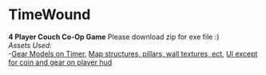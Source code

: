 # TimeWound
 **4 Player Couch Co-Op Game**
 Please download zip for exe file :) 
 <br>
*Assets Used:*
 <br>
-[Gear Models on Timer](https://assetstore.unity.com/packages/tools/game-toolkits/chain-and-gear-generator-273628), [Map structures, pillars, wall textures, ect](https://assetstore.unity.com/packages/3d/environments/dungeons/dungeon-modular-pack-295430), [UI except for coin and gear on player hud](https://assetstore.unity.com/packages/2d/gui/icons/steampunkui-238976)
